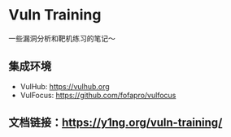 # Vuln Training

一些漏洞分析和靶机练习的笔记～



## 集成环境

-   VulHub: https://vulhub.org
-   VulFocus: https://github.com/fofapro/vulfocus



## 文档链接：https://y1ng.org/vuln-training/

